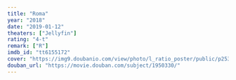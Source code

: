 ```yaml
---
title: "Roma"
year: "2018"
date: "2019-01-12"
theaters: ["Jellyfin"]
rating: "4-t"
remark: ["R"]
imdb_id: "tt6155172"
cover: "https://img9.doubanio.com/view/photo/l_ratio_poster/public/p2537733205.jpg"
douban_url: "https://movie.douban.com/subject/1950330/"
---
```

